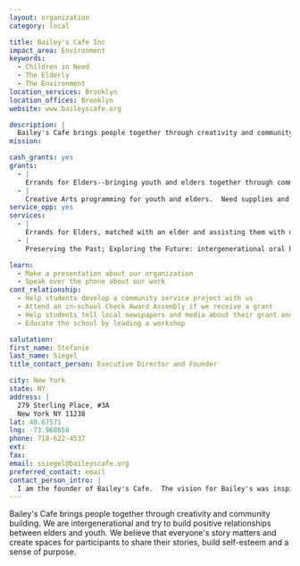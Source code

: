 ```yaml
---
layout: organization
category: local

title: Bailey's Cafe Inc
impact_area: Environment
keywords: 
  - Children in Need
  - The Elderly
  - The Environment
location_services: Brooklyn
location_offices: Brooklyn
website: www.baileyscafe.org

description: |
  Bailey's Cafe brings people together through creativity and community building.  We are intergenerational and try to build positive relationships between elders and youth.  We believe that everyone's story matters and create spaces for participants to share their stories, build self-esteem and a sense of purpose.
mission: 

cash_grants: yes
grants: 
  - |
    Errands for Elders--bringing youth and elders together through community service.  Money would be used for transportation for youth traveling to elders' homes to assist them with day-to-day chores, materials and refreshments for Mix & Mingles (events where elders and youth meet).  Dollar amounts vary; every little bit helps.
  - |
    Creative Arts programming for youth and elders.  Need supplies and refreshments such as markers, art pencils, paper, sissors, glue, etc. $20 to $35 per session depending on number of participants.
service_opp: yes
services: 
  - |
    Errands for Elders, matched with an elder and assisting them with day-to-day chores, like grocery shopping, laundry, reading mail, light cleaning, etc. And/or just being good company.
  - |
    Preserving the Past; Exploring the Future: intergenerational oral history project.  Opportunity for youth interested in oral history/video making to collect stories of elders

learn: 
  - Make a presentation about our organization
  - Speak over the phone about our work
cont_relationship: 
  - Help students develop a community service project with us
  - Attend an in-school Check Award Assembly if we receive a grant
  - Help students tell local newspapers and media about their grant and/or project with us
  - Educate the school by leading a workshop

salutation: 
first_name: Stefanie
last_name: Siegel
title_contact_person: Executive Director and Founder

city: New York
state: NY
address: |
  279 Sterling Place, #3A  
  New York NY 11238
lat: 40.67571
lng: -73.968658
phone: 718-622-4537
ext: 
fax: 
email: ssiegel@baileyscafe.org
preferred_contact: email
contact_person_intro: |
  I am the founder of Bailey's Cafe.  The vision for Bailey's was inspired by the novel of the same name and my experiences teaching high school for 25 years.  We believe positive reciprocal relationships are key to building healthier, more peaceful communities. We believe intergenerational is better for everyone and that everyone's story matters.  We believe that the environment is to be nurtured and respected and we try to practice non violence in our speech and actions.  We use the arts and service to gather people together and to make a better place.
---
```

Bailey's Cafe brings people together through creativity and community building.  We are intergenerational and try to build positive relationships between elders and youth.  We believe that everyone's story matters and create spaces for participants to share their stories, build self-esteem and a sense of purpose.